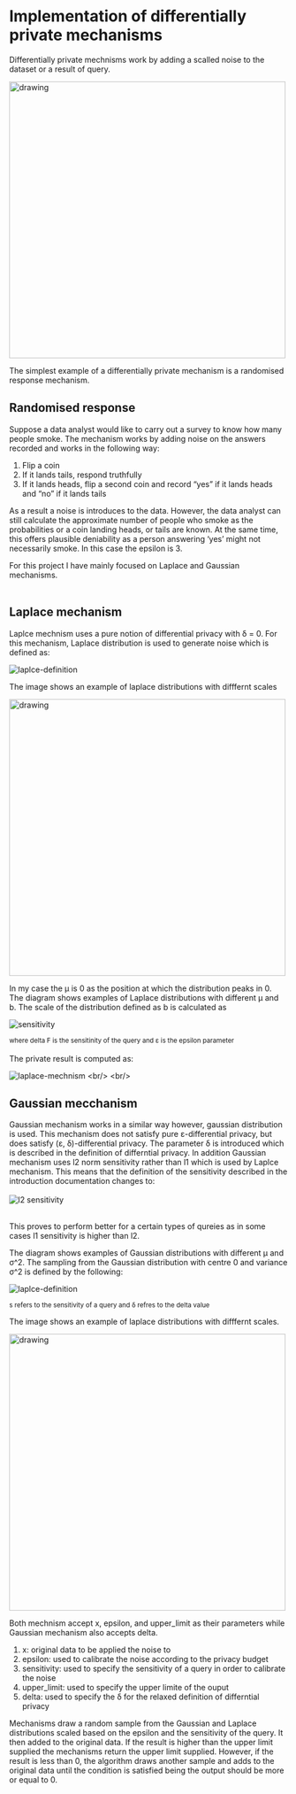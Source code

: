 # Implementation of differentially private mechanisms

Differentially private mechnisms work by adding a scalled noise to the dataset or a result of query. 

<img src="https://miro.medium.com/max/1172/1*6_roTu-UE6kUBd7rU7Uh7g.png" alt="drawing" width="500"/>

The simplest example of a differentially private mechanism is a randomised response mechanism.

## Randomised response

Suppose a data analyst would like to carry out a survey to know how many people smoke. The mechanism works by adding noise on the answers recorded and works in the following way:
1. Flip a coin
1. If it lands tails, respond truthfully
1. If it lands heads, flip a second coin and record “yes” if it lands heads and “no” if it lands tails

As a result a noise is introduces to the data. However, the data analyst can still calculate the approximate number of people who smoke as the probabilities or a coin landing heads, or tails are known. At the same time, this offers plausible deniability as a person answering ‘yes’ might not necessarily smoke. In this case the epsilon is 3.

For this project I have mainly focused on Laplace and Gaussian mechanisms.
<br/>
<br/>
## Laplace mechanism

Laplce mechnism uses a pure notion of differential privacy with δ = 0. For this mechanism, Laplace distribution is used to generate noise which is defined as: 


![laplce-definition](https://latex.codecogs.com/svg.image?f(x|\mu,&space;b)&space;=&space;\tfrac{1}{2b}*e^{\frac{\left|x&space;-&space;\mu&space;\right|}{b}})


The image shows an example of laplace distributions with difffernt scales


<img src="https://upload.wikimedia.org/wikipedia/commons/0/0a/Laplace_pdf_mod.svg" alt="drawing" width="500"/>


In my case the µ is 0 as the position at which the distribution peaks in 0. The diagram shows examples of Laplace distributions with different μ and b. The scale of the distribution defined as b is calculated as 


![sensitivity](https://latex.codecogs.com/svg.image?\frac{\Delta&space;F}{\varepsilon&space;})

<sub>where delta F is the sensitinity of the query and ε is the epsilon parameter</sub>
</br>
</br>
The private result is computed as:


![laplace-mechnism](https://latex.codecogs.com/svg.image?F(x)&space;=&space;f(x)&space;&plus;&space;Lap(\frac{\Delta&space;F}{\varepsilon&space;}))
<br/>
<br/>
## Gaussian mecchanism


Gaussian mechanism works in a similar way however, gaussian distribution is used. This mechanism does not satisfy pure ε-differential privacy, but does satisfy (ε, δ)-differential privacy. The parameter δ is introduced which is described in the definition of differntial privacy. In addition Gaussian mechanism uses l2 norm sensitivity rather than l1 which is used by Laplce mechanism. This means that the definition of the sensitivity described in the introduction documentation changes to:
<br/>
<br/>
![l2 sensitivity](https://latex.codecogs.com/svg.image?\Delta&space;F&space;=&space;max_{x1,x2}\left|\left|F(D1)&space;-&space;F(D2)&space;\right|\right|_{2})
<br/>
<br/>

This proves to perform better for a certain types of qureies as in some cases l1 sensitivity is higher than l2.


The diagram shows examples of Gaussian distributions with different μ and σ^2. The sampling from the Gaussian distribution with centre 0 and variance σ^2 is defined by the following:


![laplce-definition](https://latex.codecogs.com/svg.image?\sigma^2&space;=&space;\frac{2s^2log(\frac{1.25}{\delta&space;})}{\varepsilon^2}&space;)

<sup>s refers to the sensitivity of a query and δ refres to the delta value</sup>

The image shows an example of laplace distributions with difffernt scales.

<img src="https://upload.wikimedia.org/wikipedia/commons/7/74/Normal_Distribution_PDF.svg" alt="drawing" width="500"/>


Both mechnism accept x, epsilon, and upper_limit as their parameters while Gaussian mechanism also accepts delta.

1. x: original data to be applied the noise to 
1. epsilon: used to calibrate the noise according to the privacy budget
1. sensitivity: used to specify the sensitivity of a query in order to calibrate the noise
1. upper_limit: used to specify the upper limite of the ouput
1. delta: used to specify the δ for the relaxed definition of differntial privacy

Mechanisms draw a random sample from the Gaussian and Laplace distributions scaled based on the epsilon and the sensitivity of the query. It then added to the original data. If the result is higher than the upper limit supplied the mechanisms return the upper limit supplied. However, if the result is less than 0, the algorithm draws another sample and adds to the original data until the condition is satisfied being the output should be more or equal to 0.

